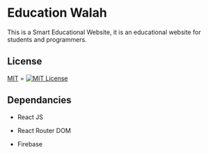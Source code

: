
# Education Walah

This is a Smart Educational Website, it is an educational website for students and programmers.


## License

[MIT](https://choosealicense.com/licenses/mit/) = 
[![MIT License](https://img.shields.io/badge/License-MIT-green.svg)](https://choosealicense.com/licenses/mit/)


## Dependancies

- React JS

- React Router DOM

- Firebase



